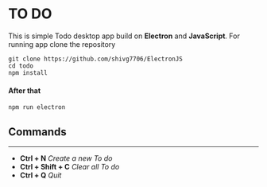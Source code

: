 # TO DO
This is simple Todo desktop app build on **Electron** and **JavaScript**.
For running app clone the repository
```
git clone https://github.com/shivg7706/ElectronJS
cd todo
npm install
```
#### After that 
```npm run electron```

## Commands
---
- **Ctrl + N** *Create a new To do*
- **Ctrl + Shift + C** *Clear all To do*
- **Ctrl + Q** *Quit* 
